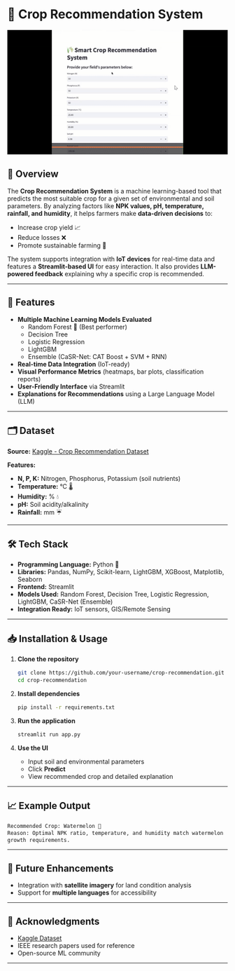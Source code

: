# 🌾 Crop Recommendation System

![Project Demo](demo_crop.gif)

## 📌 Overview
The **Crop Recommendation System** is a machine learning-based tool that predicts the most suitable crop for a given set of environmental and soil parameters. By analyzing factors like **NPK values, pH, temperature, rainfall, and humidity**, it helps farmers make **data-driven decisions** to:
- Increase crop yield 📈
- Reduce losses ❌
- Promote sustainable farming 🌱

The system supports integration with **IoT devices** for real-time data and features a **Streamlit-based UI** for easy interaction. It also provides **LLM-powered feedback** explaining why a specific crop is recommended.

---

## 🚀 Features
- **Multiple Machine Learning Models Evaluated**
  - Random Forest 🌟 (Best performer)
  - Decision Tree
  - Logistic Regression
  - LightGBM
  - Ensemble (CaSR-Net: CAT Boost + SVM + RNN)
- **Real-time Data Integration** (IoT-ready)
- **Visual Performance Metrics** (heatmaps, bar plots, classification reports)
- **User-Friendly Interface** via Streamlit
- **Explanations for Recommendations** using a Large Language Model (LLM)

---

## 🗂 Dataset
**Source:** [Kaggle - Crop Recommendation Dataset](https://www.kaggle.com/datasets/atharvaingle/crop-recommendation-dataset)  

**Features:**
- **N, P, K:** Nitrogen, Phosphorus, Potassium (soil nutrients)
- **Temperature:** °C 🌡
- **Humidity:** % 💧
- **pH:** Soil acidity/alkalinity
- **Rainfall:** mm ☔

---

## 🛠 Tech Stack
- **Programming Language:** Python 🐍
- **Libraries:** Pandas, NumPy, Scikit-learn, LightGBM, XGBoost, Matplotlib, Seaborn
- **Frontend:** Streamlit
- **Models Used:** Random Forest, Decision Tree, Logistic Regression, LightGBM, CaSR-Net (Ensemble)
- **Integration Ready:** IoT sensors, GIS/Remote Sensing

---

## 📥 Installation & Usage
1. **Clone the repository**
   ```bash
   git clone https://github.com/your-username/crop-recommendation.git
   cd crop-recommendation


2. **Install dependencies**

   ```bash
   pip install -r requirements.txt
   ```

3. **Run the application**

   ```bash
   streamlit run app.py
   ```

4. **Use the UI**

   * Input soil and environmental parameters
   * Click **Predict**
   * View recommended crop and detailed explanation

---

## 📈 Example Output

```text
Recommended Crop: Watermelon 🍉
Reason: Optimal NPK ratio, temperature, and humidity match watermelon growth requirements.
```

---

## 📌 Future Enhancements

* Integration with **satellite imagery** for land condition analysis
* Support for **multiple languages** for accessibility

---

## 🙌 Acknowledgments

* [Kaggle Dataset](https://www.kaggle.com/datasets/atharvaingle/crop-recommendation-dataset)
* IEEE research papers used for reference
* Open-source ML community

---
